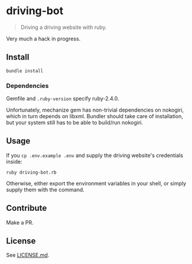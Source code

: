 # driving-bot

> Driving a driving website with ruby.

Very much a hack in progress.

## Install

```
bundle install
```

### Dependencies
Gemfile and `.ruby-version` specify ruby-2.4.0.

Unfortunately, mechanize gem has non-trivial dependencies on nokogiri, which in turn depends on libxml. Bundler should take care of installation, but your system still has to be able to build/run nokogiri.

## Usage
If you `cp .env.example .env` and supply the driving website's credentials inside:

```
ruby driving-bot.rb
```

Otherwise, either export the environment variables in your shell, or simply supply them with the command.

## Contribute

Make a PR.

## License

See [LICENSE.md](LICENSE.md).
